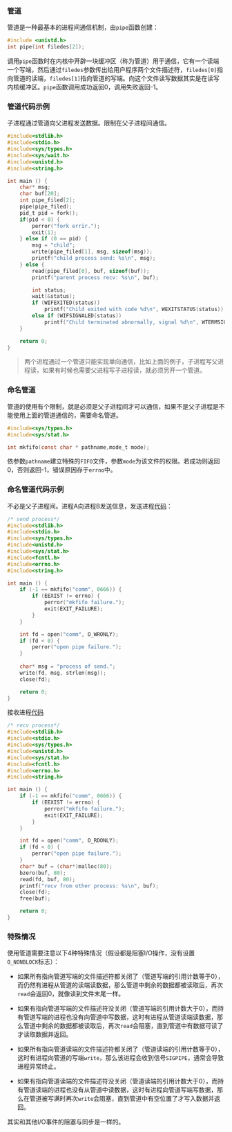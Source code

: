 ### 管道
管道是一种最基本的进程间通信机制，由`pipe`函数创建：
```c
#include <unistd.h>
int pipe(int filedes[2]);
```
调用`pipe`函数时在内核中开辟一块缓冲区（称为管道）用于通信，它有一个读端一个写端，然后通过`filedes`参数传出给用户程序两个文件描述符，`filedes[0]`指向管道的读端，`filedes[1]`指向管道的写端。向这个文件读写数据其实是在读写内核缓冲区。`pipe`函数调用成功返回0，调用失败返回-1。


### 管道代码示例
子进程通过管道向父进程发送数据。限制在父子进程间通信。
```c
#include<stdlib.h>
#include<stdio.h>
#include<sys/types.h>
#include<sys/wait.h>
#include<unistd.h>
#include<string.h>

int main () {
    char* msg;
    char buf[20];
    int pipe_filed[2];
    pipe(pipe_filed);
    pid_t pid = fork();
    if(pid < 0) {
        perror("fork errir.");
        exit(1);
    } else if (0 == pid) {
        msg = "child";
        write(pipe_filed[1], msg, sizeof(msg));
        printf("child process send: %s\n", msg);
    } else {
        read(pipe_filed[0], buf, sizeof(buf));
        printf("parent process recv: %s\n", buf);

        int status;
        wait(&status);
        if (WIFEXITED(status))
            printf("Child exited with code %d\n", WEXITSTATUS(status));
        else if (WIFSIGNALED(status))
            printf("Child terminated abnormally, signal %d\n", WTERMSIG(status));
    }

    return 0;
}
```
>两个进程通过一个管道只能实现单向通信，比如上面的例子，子进程写父进程读，如果有时候也需要父进程写子进程读，就必须另开一个管道。


### 命名管道
管道的使用有个限制，就是必须是父子进程间才可以通信，如果不是父子进程是不能使用上面的管道通信的，需要命名管道。
```c
#include<sys/types.h>
#include<sys/stat.h>

int mkfifo(const char * pathname,mode_t mode);
```
依参数`pathname`建立特殊的`FIFO`文件，参数`mode`为该文件的权限。若成功则返回0，否则返回-1，错误原因存于`errno`中。



### 命名管道代码示例
不必是父子进程间。进程A向进程B发送信息，发送进程[代码](./nmpipe_send.c)：
```c
/* send process*/
#include<stdlib.h>
#include<stdio.h>
#include<sys/types.h>
#include<unistd.h>
#include<sys/stat.h>
#include<fcntl.h>
#include<errno.h>
#include<string.h>

int main () {
    if (-1 == mkfifo("comm", 0666)) {
        if (EEXIST != errno) {
            perror("mkfifo failure.");
            exit(EXIT_FAILURE);
        }
    }

    int fd = open("comm", O_WRONLY);
    if (fd < 0) {
        perror("open pipe failure.");
    }
    
    char* msg = "process of send.";
    write(fd, msg, strlen(msg));
    close(fd);

    return 0;
}
```
接收进程[代码](./nmpipe.c)
```c
/* recv process*/
#include<stdlib.h>
#include<stdio.h>
#include<sys/types.h>
#include<unistd.h>
#include<sys/stat.h>
#include<fcntl.h>
#include<errno.h>
#include<string.h>

int main () {
    if (-1 == mkfifo("comm", 0666)) {
        if (EEXIST != errno) {
            perror("mkfifo failure.");
            exit(EXIT_FAILURE);
        }
    }

    int fd = open("comm", O_RDONLY);
	if (fd < 0) {
        perror("open pipe failure.");
    }
    char* buf = (char*)malloc(80);
    bzero(buf, 80);
	read(fd, buf, 80);
	printf("recv from other process: %s\n", buf);
    close(fd);
	free(buf);

    return 0;
}
```

### 特殊情况

使用管道需要注意以下4种特殊情况（假设都是阻塞I/O操作，没有设置`O_NONBLOCK`标志）：

- 如果所有指向管道写端的文件描述符都关闭了（管道写端的引用计数等于0），而仍然有进程从管道的读端读数据，那么管道中剩余的数据都被读取后，再次`read`会返回0，就像读到文件末尾一样。

- 如果有指向管道写端的文件描述符没关闭（管道写端的引用计数大于0），而持有管道写端的进程也没有向管道中写数据，这时有进程从管道读端读数据，那么管道中剩余的数据都被读取后，再次`read`会阻塞，直到管道中有数据可读了才读取数据并返回。

- 如果所有指向管道读端的文件描述符都关闭了（管道读端的引用计数等于0），这时有进程向管道的写端`write`，那么该进程会收到信号`SIGPIPE`，通常会导致进程异常终止。

- 如果有指向管道读端的文件描述符没关闭（管道读端的引用计数大于0），而持有管道读端的进程也没有从管道中读数据，这时有进程向管道写端写数据，那么在管道被写满时再次`write`会阻塞，直到管道中有空位置了才写入数据并返回。


其实和其他I/O事件的阻塞与同步是一样的。
